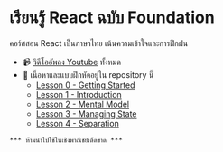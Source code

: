 # เรียนรู้ React ฉบับ Foundation

คอร์สสอน React เป็นภาษาไทย เน้นความเข้าใจและการฝึกฝน

- 📹 [วิดีโออัพลง Youtube](https://www.youtube.com/playlist?list=PLLPNfc7CgMywiG-R6Jix_w8zqF_fxZFxr) ทั้งหมด
- 📖 เนื้อหาและแบบฝึกหัดอยู่ใน repository นี้
  - [Lesson 0 - Getting Started](/lessons/L00_getting-started/L00_getting-started.md)
  - [Lesson 1 - Introduction](/lessons/L01_introduction/L01_introduction.md)
  - [Lesson 2 - Mental Model](/lessons/L02_mental-model/L02_mental-model.md)
  - [Lesson 3 - Managing State](/lessons/L03_managing-state/L03_managing-state.md)
  - [Lesson 4 - Separation](/lessons/L04_separation/L04_separation.md)

```
*** ห้ามนำไปใช้ในเชิงพาณิชย์เด็ดขาด ***
```
